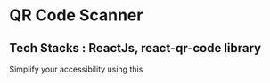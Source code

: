 <h1>QR Code Scanner </h1>
<h2>Tech Stacks : ReactJs, react-qr-code library</h2>
<p>Simplify your accessibility using this</p>

